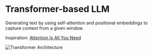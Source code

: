 # Transformer-based LLM

Generating text by using self-attention and positional embeddings to capture context from a given window.

Inspiration: [Attention Is All You Need](https://arxiv.org/abs/1706.03762)

![Transformer Architecture](image.png)